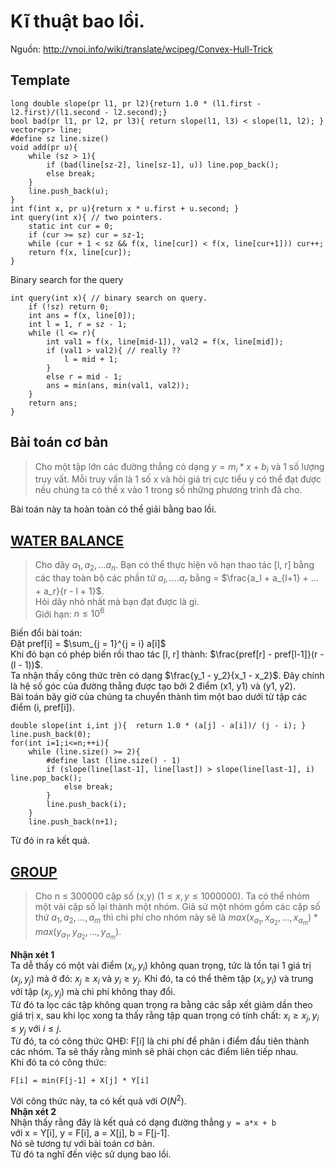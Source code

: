 # Kĩ thuật bao lồi.  
Nguồn: http://vnoi.info/wiki/translate/wcipeg/Convex-Hull-Trick  
## Template  
```
long double slope(pr l1, pr l2){return 1.0 * (l1.first - l2.first)/(l1.second - l2.second);}
bool bad(pr l1, pr l2, pr l3){ return slope(l1, l3) < slope(l1, l2); }
vector<pr> line;
#define sz line.size()
void add(pr u){
	while (sz > 1){
		if (bad(line[sz-2], line[sz-1], u)) line.pop_back();
		else break;
	}
	line.push_back(u);
}
int f(int x, pr u){return x * u.first + u.second; }
int query(int x){ // two pointers.  
	static int cur = 0;
	if (cur >= sz) cur = sz-1;
	while (cur + 1 < sz && f(x, line[cur]) < f(x, line[cur+1])) cur++;
	return f(x, line[cur]);
}  
```
Binary search for the query  
```
int query(int x){ // binary search on query.  
	if (!sz) return 0;
	int ans = f(x, line[0]);
	int l = 1, r = sz - 1;
	while (l <= r){
		int val1 = f(x, line[mid-1]), val2 = f(x, line[mid]);
		if (val1 > val2){ // really ??
			l = mid + 1;
		}
		else r = mid - 1;
		ans = min(ans, min(val1, val2));
	}
	return ans;
}
```  
## Bài toán cơ bản  
> Cho một tập lớn các đường thẳng có dạng $y = m_i * x + b_i$ và 1 số lượng truy vất. Mỗi truy vấn là 1 số x và hỏi giá trị cực tiểu y có thể đạt được nếu chúng ta có thế x vào 1 trong số những phương trình đã cho.  

Bài toán này ta hoàn toàn có thể giải bằng bao lồi.  

## [WATER BALANCE]( https://codeforces.com/problemset/problem/1299/C)   
> Cho dãy $a_1, a_2,... a_n$.
Bạn có thể thực hiện vô hạn thao tác [l, r] bằng các thay toàn bộ các phần tử $a_l, .... a_r$ bằng = $\frac{a_l + a_{l+1} + ... + a_r}{r - l + 1}$.  
Hỏi dãy nhỏ nhất mà bạn đạt được là gì.  
Giới hạn: $n \leq 10^6$  

Biến đổi bài toán:  
Đặt pref[i] = $\sum_{j = 1}^{j = i} a[i]$  
Khi đó bạn có phép biến rồi thao tác [l, r] thành: $\frac{pref[r] - pref[l-1]}(r - (l - 1))$.    
Ta nhận thấy công thức trên có dạng $\frac{y_1 - y_2}{x_1 - x_2}$. Đây chính là hệ số góc của đường thẳng được tạo bởi 2 điểm (x1, y1) và (y1, y2).  
Bài toán bây giờ của chúng ta chuyển thành tìm một bao dưới từ tập các điểm (i, pref[i]).  
```
double slope(int i,int j){	return 1.0 * (a[j] - a[i])/ (j - i); }
line.push_back(0);
for(int i=1;i<=n;++i){
	while (line.size() >= 2){
		#define last (line.size() - 1)
		if (slope(line[last-1], line[last]) > slope(line[last-1], i) line.pop_back();
			else break;
		}
		line.push_back(i);
	}
	line.push_back(n+1);
```  
Từ đó in ra kết quả.  
## [GROUP](https://vn.spoj.com/problems/GROUP/)  
> Cho n $\leq$ 300000 cặp số (x,y) ($1 \leq x, y \leq 1000000$). Ta có thể nhóm một vài cặp số lại thành một nhóm. Giả sử một nhóm gồm các cặp số thứ $a_1, a_2, ..., a_m$ thì chi phí cho nhóm này sẽ là $max(x_{a_1}, x_{a_2}, ..., x_{a_m}) * max(y_{a_1}, y_{a_2}, ..., y_{a_m})$.  

**Nhận xét 1**    
Ta dễ thấy có một vài điểm $(x_i, y_i)$ không quan trọng, tức là tồn tại 1 giá trị $(x_j, y_j)$ mà ở đó: $x_j \geq x_i$ và $y_i \geq y_j$. Khi đó, ta có thể thêm tập $(x_i, y_i)$ và trung với tập $(x_j, y_j)$ mà chi phí không thay đổi.  
Từ đó ta lọc các tập không quan trọng ra bằng các sắp xết giảm dần theo giá trị x, sau khi lọc xong ta thấy rằng tập quan trọng có tính chất:
$x_i \geq x_j, y_i \leq y_j$ với $i \leq j$.  
Từ đó, ta có công thức QHĐ: F[i] là chi phí để phân i điểm đầu tiên thành các nhóm. Ta sẽ thấy rằng mình sẽ phải chọn các điểm liên tiếp nhau.  
Khi đó ta có công thức:  
```
F[i] = min(F[j-1] + X[j] * Y[i]
```  
Với công thức này, ta có kết quả với $O(N^2)$.  
**Nhận xét 2**  
Nhận thấy rằng đây là kết quả có dạng đường thẳng `y = a*x + b`  
với x = Y[i], y = F[i], a = X[j], b = F[j-1].  
Nó sẽ tương tự với bài toán cơ bản.  
Từ đó ta nghĩ đến việc sử dụng bao lồi.  

